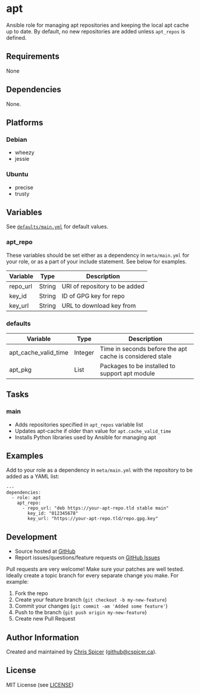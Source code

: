 # apt

Ansible role for managing apt repositories and keeping the local apt cache up to date. By default, no new repositories are added unless `apt_repos` is defined.

## Requirements

None

## Dependencies

None.

## Platforms

### Debian

* wheezy
* jessie

### Ubuntu

* precise
* trusty

## Variables

See [`defaults/main.yml`](defaults/main.yml) for default values.

### apt_repo

These variables should be set either as a dependency in `meta/main.yml` for your role, or as a part of your include statement. See below for examples.

Variable        | Type        | Description
--------        | ----        | -----------
repo_url        | String      | URI of repository to be added
key_id          | String      | ID of GPG key for repo
key_url         | String      | URL to download key from

### defaults

Variable                | Type      | Description
--------                | ----      | -----------
apt_cache_valid_time    | Integer   | Time in seconds before the apt cache is considered stale
apt_pkg                 | List      | Packages to be installed to support apt module

## Tasks

### main

- Adds repositories specified in `apt_repos` variable list
- Updates apt-cache if older than value for `apt.cache_valid_time`
- Installs Python libraries used by Ansible for managing apt

## Examples

Add to your role as a dependency in `meta/main.yml` with the repository to be added as a YAML list:

    ---
    dependencies:
      - role: apt
        apt_repo:
          - repo_url: "deb https://your-apt-repo.tld stable main"
            key_id: "012345678"
            key_url: "https://your-apt-repo.tld/repo.gpg.key"

## Development

* Source hosted at [GitHub][repo]
* Report issues/questions/feature requests on [GitHub Issues][issues]

Pull requests are very welcome! Make sure your patches are well tested.
Ideally create a topic branch for every separate change you make. For
example:

1. Fork the repo
2. Create your feature branch (`git checkout -b my-new-feature`)
3. Commit your changes (`git commit -am 'Added some feature'`)
4. Push to the branch (`git push origin my-new-feature`)
5. Create new Pull Request

## Author Information

Created and maintained by [Chris Spicer][cspicer] (<github@cspicer.ca>).

## License

MIT License (see [LICENSE][license])

[cspicer]: https://github.com/cspicer
[repo]: https://github.com/cspicer/ansible-apt
[issues]: https://github.com/cspicer/ansible-apt/issues
[license]: https://github.com/cspicer/ansible-apt/blob/master/LICENSE
